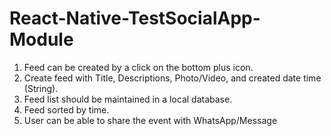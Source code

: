 # React-Native-TestSocialApp-Module
1. Feed can be created by a click on the bottom plus icon.
2. Create feed with Title, Descriptions, Photo/Video, and created date time (String).
3. Feed list should be maintained in a local database.
4. Feed sorted by time.
5. User can be able to share the event with WhatsApp/Message

